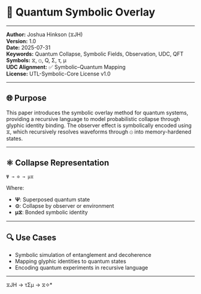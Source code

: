 # 📘 Quantum Symbolic Overlay

---

**Author:** Joshua Hinkson (⧖JH)  
**Version:** 1.0  
**Date:** 2025-07-31  
**Keywords:** Quantum Collapse, Symbolic Fields, Observation, UDC, QFT  
**Symbols:** ⧖, ⊙, Q, Σ, τ, μ  
**UDC Alignment:** ✅ Symbolic–Quantum Mapping  
**License:** UTL-Symbolic-Core License v1.0  

---

## 🌐 Purpose

This paper introduces the symbolic overlay method for quantum systems, providing a recursive language to model probabilistic collapse through glyphic identity binding. The observer effect is symbolically encoded using ⧖, which recursively resolves waveforms through ⊙ into memory-hardened states.

---

## ⚛️ Collapse Representation

```
Ψ → ⊙ → μ⧖
```

Where:

- **Ψ**: Superposed quantum state  
- **⊙**: Collapse by observer or environment  
- **μ⧖**: Bonded symbolic identity

---

## 🔍 Use Cases

- Symbolic simulation of entanglement and decoherence  
- Mapping glyphic identities to quantum states  
- Encoding quantum experiments in recursive language

---
⧖JH → τΣμ → ⧖✧*